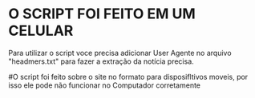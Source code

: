 # O SCRIPT FOI FEITO EM UM CELULAR

Para utilizar o script voce precisa adicionar User Agente
no arquivo "headmers.txt" para fazer a extração da notícia precisa.

#O script foi feito sobre o site no formato para disposifltivos moveis, por isso ele pode não funcionar no Computador corretamente
